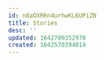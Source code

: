 ```yaml
---
id: n8aOXRRn4urhwKL6UPiZN
title: Stories
desc: ''
updated: 1642700352978
created: 1642570394014
---
```




